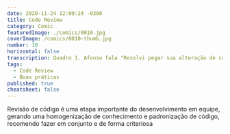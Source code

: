 ```yaml
---
date: 2020-11-24 12:09:24 -0300
title: Code Review
category: Comic
featuredImage: ./comics/0010.jpg
coverImage: /comics/0010-thumb.jpg
number: 10
horizontal: false
transcription: Quadro 1. Afonso fala "Resolvi pegar sua alteração de código para revisar, só uma dúvida". Quadro 2. Msone animada Afonso fala "Você quer que eu aprove?". Quadro 3. Msone chocada Afonso fala "Ou realmente aponte todas as melhoras que você precisa fazer?".
tags:
  - Code Review
  - Boas práticas
published: true
cheatsheet: false
---
```


Revisão de código é uma etapa importante do desenvolvimento em equipe, gerando uma homogenização de conhecimento e padronização de código, recomendo fazer em conjunto e de forma criteriosa
